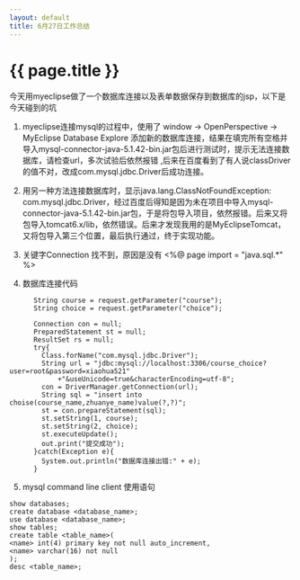 ```yaml
---
layout: default
title: 6月27日工作总结
---
```


# {{ page.title }}
今天用myeclipse做了一个数据库连接以及表单数据保存到数据库的jsp，以下是今天碰到的坑

1. myeclipse连接mysql的过程中，使用了 window -> OpenPerspective -> MyEclipse Database Explore 添加新的数据库连接，结果在填完所有空格并导入mysql-connector-java-5.1.42-bin.jar包后进行测试时，提示无法连接数据库，请检查url，多次试验后依然报错  ,后来在百度看到了有人说classDriver的值不对，改成com.mysql.jdbc.Driver后成功连接。

2. 用另一种方法连接数据库时，显示java.lang.ClassNotFoundException: com.mysql.jdbc.Driver，经过百度后得知是因为未在项目中导入mysql-connector-java-5.1.42-bin.jar包，于是将包导入项目，依然报错。后来又将包导入tomcat6.x/lib，依然错误。后来才发现我用的是MyEclipseTomcat，又将包导入第三个位置，最后执行通过，终于实现功能。

3. 关键字Connection 找不到，原因是没有 <%@ page import = "java.sql.*" %>

4. 数据库连接代码

``` 
      String course = request.getParameter("course");
      String choice = request.getParameter("choice");
      
      Connection con = null;
      PreparedStatement st = null;
      ResultSet rs = null;
      try{
      	Class.forName("com.mysql.jdbc.Driver");
      	String url = "jdbc:mysql://localhost:3306/course_choice?user=root&password=xiaohua521"
      		+"&useUnicode=true&characterEncoding=utf-8";
      	con = DriverManager.getConnection(url);
      	String sql = "insert into choise(course_name,zhuanye_name)value(?,?)";
      	st = con.prepareStatement(sql);
      	st.setString(1, course);
      	st.setString(2, choice);
      	st.executeUpdate();
      	out.print("提交成功");
      }catch(Exception e){
      	System.out.println("数据库连接出错:" + e);
      }
```

5. mysql command line client 使用语句

``` 
show databases;
create database <database_name>;
use database <database_name>;
show tables;
create table <table_name>(
<name> int(4) primary key not null auto_increment,
<name> varchar(16) not null
);
desc <table_name>;
```
